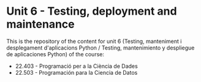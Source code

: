 # Unit 6 - Testing, deployment and maintenance

This is the repository of the content for unit 6 (Testing, manteniment i desplegament d'aplicacions Python / Testing, mantenimiento y despliegue de aplicaciones Python) of the course:
* 22.403 - Programació per a la Ciència de Dades
* 22.503 - Programación para la Ciencia de Datos


